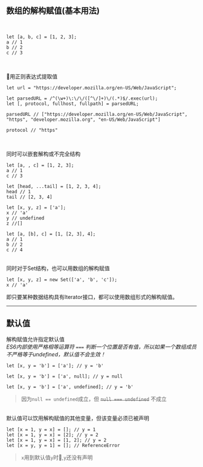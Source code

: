 ## 数组的解构赋值(基本用法)

<br>

```
let [a, b, c] = [1, 2, 3];
a // 1
b // 2
c // 3
```
<br>

用正则表达式提取值
```
let url = "https://developer.mozilla.org/en-US/Web/JavaScript";

let parsedURL = /^(\w+)\:\/\/([^\/]+)\/(.*)$/.exec(url);
let [, protocol, fullhost, fullpath] = parsedURL;

parsedURL // ["https://developer.mozilla.org/en-US/Web/JavaScript", "https", "developer.mozilla.org", "en-US/Web/JavaScript"]

protocol // "https"
```
<br>

同时可以嵌套解构或不完全结构
```
let [a, , c] = [1, 2, 3];
a // 1
c // 3

let [head, ...tail] = [1, 2, 3, 4];
head // 1
tail // [2, 3, 4]

let [x, y, z] = ['a'];
x // 'a'
y // undefined
z //[]

let [a, [b], c] = [1, [2, 3], 4];
a // 1
b // 2
c // 4
```
<br>
同时对于Set结构，也可以用数组的解构赋值

```
let [x, y, z] = new Set(['a', 'b', 'c']);
x // 'a'
```
即只要某种数据结构具有Iterator接口，都可以使用数组形式的解构赋值。

---

## 默认值

解构赋值允许指定默认值<br>
*ES6内部使用严格相等运算符 `===` 判断一个位置是否有值，所以如果一个数组成员不严格等于undefined，默认值不会生效！*
```
let [x, y = 'b'] = ['a']; // y = 'b'

let [x, y = 'b'] = ['a', null]; // y = null

let [x, y = 'b'] = ['a', undefined]; // y = 'b'
```
>因为`null == undefined`成立，但 ~~`null === undefined`~~ 不成立

<br>
默认值可以饮用解构赋值的其他变量，但该变量必须已被声明

```
let [x = 1, y = x] = []; // y = 1
let [x = 1, y = x] = [2]; // y = 2
let [x = 1, y = x] = [1, 2]; // y = 2
let [x = y, y = 1] = []; // ReferenceError
```
>`x`用到默认值`y`时,`y`还没有声明